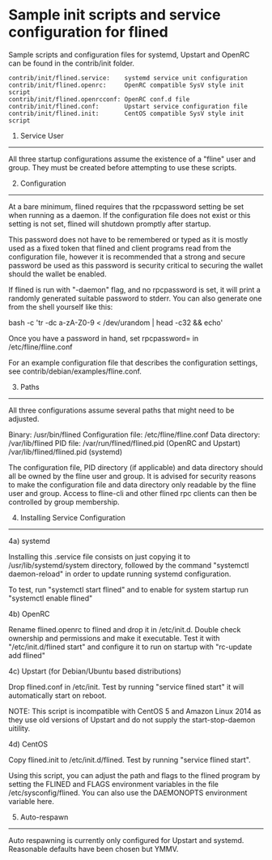 Sample init scripts and service configuration for flined
==========================================================

Sample scripts and configuration files for systemd, Upstart and OpenRC
can be found in the contrib/init folder.

    contrib/init/flined.service:    systemd service unit configuration
    contrib/init/flined.openrc:     OpenRC compatible SysV style init script
    contrib/init/flined.openrcconf: OpenRC conf.d file
    contrib/init/flined.conf:       Upstart service configuration file
    contrib/init/flined.init:       CentOS compatible SysV style init script

1. Service User
---------------------------------

All three startup configurations assume the existence of a "fline" user
and group.  They must be created before attempting to use these scripts.

2. Configuration
---------------------------------

At a bare minimum, flined requires that the rpcpassword setting be set
when running as a daemon.  If the configuration file does not exist or this
setting is not set, flined will shutdown promptly after startup.

This password does not have to be remembered or typed as it is mostly used
as a fixed token that flined and client programs read from the configuration
file, however it is recommended that a strong and secure password be used
as this password is security critical to securing the wallet should the
wallet be enabled.

If flined is run with "-daemon" flag, and no rpcpassword is set, it will
print a randomly generated suitable password to stderr.  You can also
generate one from the shell yourself like this:

bash -c 'tr -dc a-zA-Z0-9 < /dev/urandom | head -c32 && echo'

Once you have a password in hand, set rpcpassword= in /etc/fline/fline.conf

For an example configuration file that describes the configuration settings,
see contrib/debian/examples/fline.conf.

3. Paths
---------------------------------

All three configurations assume several paths that might need to be adjusted.

Binary:              /usr/bin/flined
Configuration file:  /etc/fline/fline.conf
Data directory:      /var/lib/flined
PID file:            /var/run/flined/flined.pid (OpenRC and Upstart)
                     /var/lib/flined/flined.pid (systemd)

The configuration file, PID directory (if applicable) and data directory
should all be owned by the fline user and group.  It is advised for security
reasons to make the configuration file and data directory only readable by the
fline user and group.  Access to fline-cli and other flined rpc clients
can then be controlled by group membership.

4. Installing Service Configuration
-----------------------------------

4a) systemd

Installing this .service file consists on just copying it to
/usr/lib/systemd/system directory, followed by the command
"systemctl daemon-reload" in order to update running systemd configuration.

To test, run "systemctl start flined" and to enable for system startup run
"systemctl enable flined"

4b) OpenRC

Rename flined.openrc to flined and drop it in /etc/init.d.  Double
check ownership and permissions and make it executable.  Test it with
"/etc/init.d/flined start" and configure it to run on startup with
"rc-update add flined"

4c) Upstart (for Debian/Ubuntu based distributions)

Drop flined.conf in /etc/init.  Test by running "service flined start"
it will automatically start on reboot.

NOTE: This script is incompatible with CentOS 5 and Amazon Linux 2014 as they
use old versions of Upstart and do not supply the start-stop-daemon uitility.

4d) CentOS

Copy flined.init to /etc/init.d/flined. Test by running "service flined start".

Using this script, you can adjust the path and flags to the flined program by
setting the FLINED and FLAGS environment variables in the file
/etc/sysconfig/flined. You can also use the DAEMONOPTS environment variable here.

5. Auto-respawn
-----------------------------------

Auto respawning is currently only configured for Upstart and systemd.
Reasonable defaults have been chosen but YMMV.
